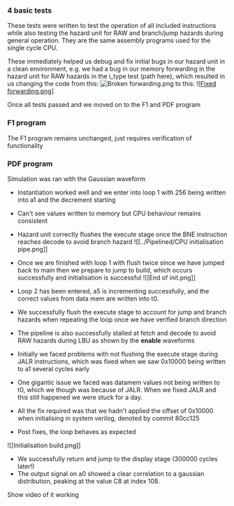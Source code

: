 ### 4 basic tests

These tests were written to test the operation of all included instructions while also testing the hazard unit for RAW and branch/jump hazards during general operation. They are the same assembly programs used for the single cycle CPU.

These immediately helped us debug and fix initial bugs in our hazard unit in a clean environment, e.g. we had a bug in our memory forwarding in the hazard unit for RAW hazards in the i_type test (path here), which resulted in us changing the code from this:
![Broken forwarding.png](../Pipelined/Broken%20forwarding.png)
to this:
![[Fixed forwarding.png](../Pipelined/Fixed%20forwarding.png)]

Once all tests passed and we moved on to the F1 and PDF program
### F1 program

The F1 program remains unchanged, just requires verification of functionality





### PDF program

Simulation was ran with the Gaussian waveform
- Instantiation worked well and we enter into loop 1 with 256 being written into a1 and the decrement starting
- Can't see values written to memory but CPU behaviour remains consistent
- Hazard unit correctly flushes the execute stage once the BNE instruction reaches decode to avoid branch hazard
![[../Pipelined/CPU initialisation pipe.png]]
- Once we are finished with loop 1 with flush twice since we have jumped back to main then we prepare to jump to build, which occurs successfully and initialisation is successful 
 ![[End of init.png]]


- Loop 2 has been entered, a5 is incrementing successfully, and the correct values from data mem are written into t0.
- We successfully flush the execute stage to account for jump and branch hazards when repeating the loop once we have verified branch direction
- The pipeline is also successfully stalled at fetch and decode to avoid RAW hazards during LBU as shown by the **enable** waveforms
- Initially we faced problems with not flushing the execute stage during JALR instructions, which was fixed when we saw 0x10000 being written to a1 several cycles early
- One gigantic issue we faced was datamem values not being written to t0, which we though was because of JALR. When we fixed JALR and this still happened we were stuck for a day.
- All the fix required was that we hadn't applied the offset of 0x10000 when initialising in system verilog, denoted by commit 80cc125
- Post fixes, the loop behaves as expected

![[Initialisation build.png]]
- We successfully return and jump to the display stage (300000 cycles later!)
- The output signal on a0 showed a clear correlation to a gaussian distribution, peaking at the value C8 at index 108.

Show video of it working

